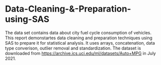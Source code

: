 # Data-Cleaning-&-Preparation-using-SAS
The data set contains data about city fuel cycle consumption of vehicles. This report demonstartes data cleaning and preparation techniques using SAS to prepare it for statistical analysis. It uses arrays, concatenation, data type converison, outlier removal and standardization. The dataset is downloaded from https://archive.ics.uci.edu/ml/datasets/Auto+MPG in July 2021.
